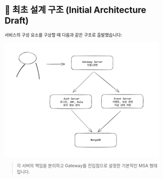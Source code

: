# 🔧 최초 설계 구조 (Initial Architecture Draft)

서비스의 구성 요소를 구상할 때 다음과 같은 구조로 출발했습니다:

![Initial Architecture Diagram](./assets/architecture-initial.png)

> 각 서버의 책임을 분리하고 Gateway를 진입점으로 설정한 기본적인 MSA 형태입니다.
